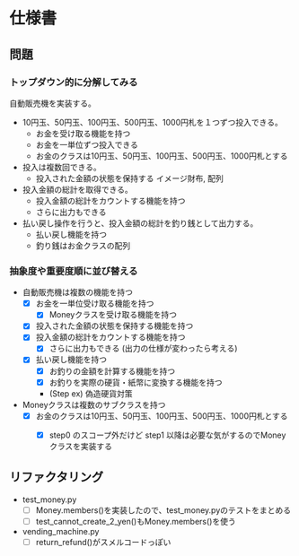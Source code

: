 # 仕様書

## 問題

### トップダウン的に分解してみる

自動販売機を実装する。
- 10円玉、50円玉、100円玉、500円玉、1000円札を１つずつ投入できる。
    - お金を受け取る機能を持つ
    - お金を一単位ずつ投入できる
    - お金のクラスは10円玉、50円玉、100円玉、500円玉、1000円札とする
- 投入は複数回できる。
    - 投入された金額の状態を保持する イメージ財布, 配列
- 投入金額の総計を取得できる。
    - 投入金額の総計をカウントする機能を持つ
    - さらに出力もできる
- 払い戻し操作を行うと、投入金額の総計を釣り銭として出力する。
    - 払い戻し機能を持つ
    - 釣り銭はお金クラスの配列

### 抽象度や重要度順に並び替える

- 自動販売機は複数の機能を持つ
    - [x] お金を一単位受け取る機能を持つ
        - [x] Moneyクラスを受け取る機能を持つ
    - [x] 投入された金額の状態を保持する機能を持つ
    - [x] 投入金額の総計をカウントする機能を持つ
        - [x] さらに出力もできる (出力の仕様が変わったら考える)
    - [x] 払い戻し機能を持つ
        - [x] お釣りの金額を計算する機能を持つ
        - [x] お釣りを実際の硬貨・紙幣に変換する機能を持つ
        - (Step ex) 偽造硬貨対策

- Moneyクラスは複数のサブクラスを持つ
    - [x] お金のクラスは10円玉、50円玉、100円玉、500円玉、1000円札とする
        - [x] step0 のスコープ外だけど step1 以降は必要な気がするのでMoneyクラスを実装する


    
## リファクタリング

- test_money.py
    - [ ] Money.members()を実装したので、test_money.pyのテストをまとめる
    - [ ] test_cannot_create_2_yen()もMoney.members()を使う
- vending_machine.py
    - [ ] return_refund()がスメルコードっぽい
